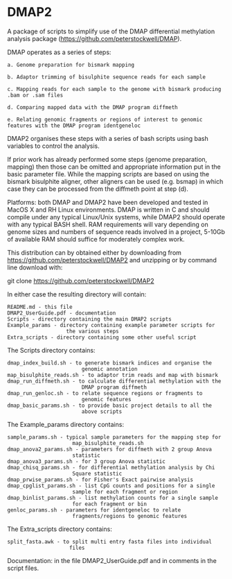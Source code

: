 #				DMAP2

A package of scripts to simplify use of the DMAP differential
methylation analysis package (https://github.com/peterstockwell/DMAP).

DMAP operates as a series of steps:
```
a. Genome preparation for bismark mapping

b. Adaptor trimming of bisulphite sequence reads for each sample

c. Mapping reads for each sample to the genome with bismark producing
.bam or .sam files

d. Comparing mapped data with the DMAP program diffmeth

e. Relating genomic fragments or regions of interest to genomic
features with the DMAP program identgeneloc
```
DMAP2 organises these steps with a series of bash scripts using bash
variables to control the analysis.

If prior work has already performed some steps (genome preparation,
mapping) then those can be omitted and appropriate information put in
the basic parameter file.  While the mapping scripts are based on
using the bismark bisulphite aligner, other aligners can be used
(e.g. bsmap) in which case they can be processed from the diffmeth
point at step (d).

Platforms: both DMAP and DMAP2 have been developed and tested in MacOS
X and RH Linux environments.  DMAP is written in C and should compile
under any typical Linux/Unix systems, while DMAP2 should operate with
any typical BASH shell.  RAM requirements will vary depending on
genome sizes and numbers of sequence reads involved in a project,
5-10Gb of available RAM should suffice for moderately complex work.

This distribution can by obtained either by downloading from
https://github.com/peterstockwell/DMAP2 and unzipping or by command
line download with:

git clone https://github.com/peterstockwell/DMAP2

In either case the resulting directory will contain:
```
README.md - this file
DMAP2_UserGuide.pdf - documentation
Scripts - directory containing the main DMAP2 scripts
Example_params - directory containing example parameter scripts for
                   the various steps
Extra_scripts - directory containing some other useful script
```
The Scripts directory contains:
```
dmap_index_build.sh - to generate bismark indices and organise the
                        genomic annotation
map_bisulphite_reads.sh - to adaptor trim reads and map with bismark
dmap_run_diffmeth.sh - to calculate differential methylation with the
                        DMAP program diffmeth
dmap_run_genloc.sh - to relate sequence regions or fragments to
                        genomic features
dmap_basic_params.sh - to provide basic project details to all the
                        above scripts
```
The Example_params directory contains:
```
sample_params.sh - typical sample parameters for the mapping step for
                     map_bisulphite_reads.sh
dmap_anova2_params.sh - parameters for diffmeth with 2 group Anova
                     statistic
dmap_anova3_params.sh - for 3 group Anova statistic
dmap_chisq_params.sh - for differential methylation analysis by Chi
                     Square statistic
dmap_prwise_params.sh - for Fisher's Exact pairwise analysis
dmap_cpglist_params.sh - list CpG counts and positions for a single
                     sample for each fragment or region
dmap_binlist_params.sh - list methylation counts for a single sample
                     for each fragment or bin
genloc_params.sh - parameters for identgeneloc to relate
                     fragments/regions to genomic features
```
The Extra_scripts directory contains:
```
split_fasta.awk - to split multi entry fasta files into individual
                    files
```
Documentation: in the file DMAP2_UserGuide.pdf and in comments in the
script files.
